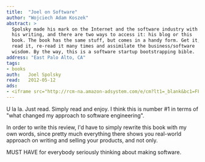 ```yaml
---
title:	"Joel on Software"
author: "Wojciech Adam Koszek"
abstract: >
  Spolsky made his mark on the Internet and the software industry with
  his writing, and there are two ways to access it: his blog or this
  book. The book has the same stuff, but comes in a handy form. Get it,
  read it, re-read it many times and assimilate the business/software
  wisdom. By the way, this is a software startup bootstrapping bible.
address: "East Palo Alto, CA"
tags:
- books
auth:	Joel Spolsky
read:	2012-05-12
ads:
- <iframe src="http://rcm-na.amazon-adsystem.com/e/cm?lt1=_blank&bc1=FFFFFF&IS2=1&npa=1&bg1=FFFFFF&fc1=000000&lc1=FF0000&t=wojcadamkoszh-20&o=1&p=8&l=as4&m=amazon&f=ifr&ref=ss_til&asins=1590593898" style="width:120px;height:240px;" scrolling="no" marginwidth="0" marginheight="0" frameborder="0"></iframe>
---
```

U la la. Just read. Simply read and enjoy. I think this is number #1 in
terms of "what changed my approach to software engineering".

In order to write this review, I'd have to simply rewrite this book with my
own words, since pretty much everything there shows you real-world approach
on writing and selling your products, and not only.

MUST HAVE for everybody seriously thinking about making software.
